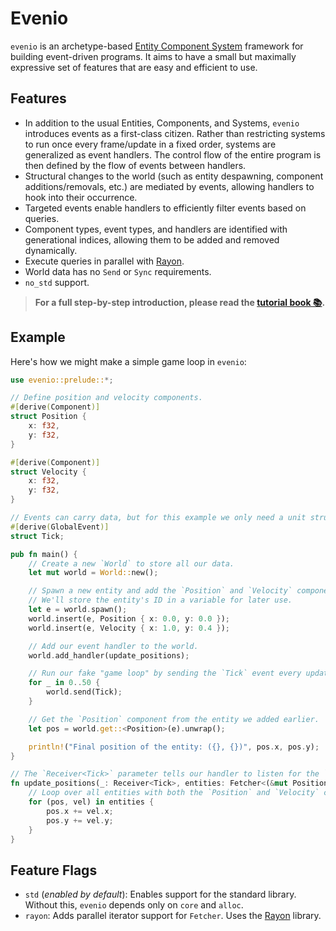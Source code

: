 # Evenio

`evenio` is an archetype-based [Entity Component System][ECS] framework for building event-driven programs. 
It aims to have a small but maximally expressive set of features that are easy and efficient to use.

[ECS]: https://en.wikipedia.org/wiki/Entity_component_system

## Features

- In addition to the usual Entities, Components, and Systems, `evenio` introduces events as a first-class citizen.
Rather than restricting systems to run once every frame/update in a fixed order, systems are generalized as event handlers.
The control flow of the entire program is then defined by the flow of events between handlers.
- Structural changes to the world (such as entity despawning, component additions/removals, etc.) are mediated by events, allowing handlers to hook into their occurrence.
- Targeted events enable handlers to efficiently filter events based on queries.
- Component types, event types, and handlers are identified with generational indices, allowing them to be added and removed dynamically.
- Execute queries in parallel with [Rayon].
- World data has no `Send` or `Sync` requirements.
- `no_std` support.

> **For a full step-by-step introduction, please read the [tutorial book 📚](https://docs.rs/evenio/latest/evenio/tutorial/).**

## Example

Here's how we might make a simple game loop in `evenio`:

```rust
use evenio::prelude::*;

// Define position and velocity components.
#[derive(Component)]
struct Position {
    x: f32,
    y: f32,
}

#[derive(Component)]
struct Velocity {
    x: f32,
    y: f32,
}

// Events can carry data, but for this example we only need a unit struct.
#[derive(GlobalEvent)]
struct Tick;

pub fn main() {
    // Create a new `World` to store all our data.
    let mut world = World::new();

    // Spawn a new entity and add the `Position` and `Velocity` components to it.
    // We'll store the entity's ID in a variable for later use.
    let e = world.spawn();
    world.insert(e, Position { x: 0.0, y: 0.0 });
    world.insert(e, Velocity { x: 1.0, y: 0.4 });

    // Add our event handler to the world.
    world.add_handler(update_positions);

    // Run our fake "game loop" by sending the `Tick` event every update.
    for _ in 0..50 {
        world.send(Tick);
    }

    // Get the `Position` component from the entity we added earlier.
    let pos = world.get::<Position>(e).unwrap();

    println!("Final position of the entity: ({}, {})", pos.x, pos.y);
}

// The `Receiver<Tick>` parameter tells our handler to listen for the `Tick` event.
fn update_positions(_: Receiver<Tick>, entities: Fetcher<(&mut Position, &Velocity)>) {
    // Loop over all entities with both the `Position` and `Velocity` components, and update their positions.
    for (pos, vel) in entities {
        pos.x += vel.x;
        pos.y += vel.y;
    }
}
```

## Feature Flags
- `std` (_enabled by default_): Enables support for the standard library.
  Without this, `evenio` depends only on `core` and `alloc`.
- `rayon`: Adds parallel iterator support for `Fetcher`. Uses the [Rayon] library.

[Rayon]: https://github.com/rayon-rs/rayon
